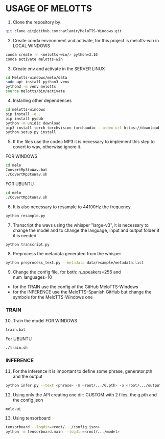 # USAGE OF MELOTTS

1. Clone the repository by:

```sh
git clone git@github.com:natlamir/MeloTTS-Windows.git
```

2. Create conda environment and activate, for this project is melotts-win in LOCAL WINDOWS

```sh
conda create -n <melotts-win/> python=3.10 
conda activate melotts-win
```
3. Create env and activate in the SERVER LINUX
```sh
cd Melotts-windows/melo/data
sudo apt install python3-venv
python3 -m venv melotts
source melotts/bin/activate
```

4. Installing other dependences
```sh
cd melotts-windows
pip install -e .
pip install pydub
python -m unidic download
pip3 install torch torchvision torchaudio --index-url https://download.pytorch.org/whl/cu124
python setup.py install 
```

5. If the files use the codec MP3 it is necessary to implement this step to covert to wav, otherwise ignore it. 

FOR WINDOWS
```sh
cd melo
ConvertMp3toWav.bat 
./CovertMp3toWav.sh 
```

FOR UBUNTU
```sh
cd melo
./CovertMp3toWav.sh 
```
6. It is also necessary to resample to 44100Hz the frequency.
```sh
python resample.py
```

7. Transcript the wavs using the whisper "large-v3", it is necessary to change the model and to change the language, input and output folder if it is needed. 
```sh
python transcript.py
```

8. Preprocess the metadata generated from the whisper
```sh
python preprocess_text.py --metadata data/example/metadata.list
```

9. Change the config file, for both: n_speakers=256 and num_languages=10

- for the TRAIN use the config of the GitHub MeloTTS-Windows
- for the INFERENCE use the MeloTTS-Spanish GitHub but change the symbols for the MeloTTS-Windows one

### TRAIN
10. Train the model FOR WINDOWS
```sh
train.bat 
```
For UBUNTU
```sh
./train.sh 
```

### INFERENCE
11. For the inference it is important to define some phrase, generator.pth and the output
```sh
python infer.py --text <phrase> -m <root/.../G.pth> -o <root/.../output>
```

12. Using only the API creating one dir: CUSTOM with 2 files, the g.pth and the config.json
```sh
melo-ui
```

13. Using tensorboard
```sh
tensorboard --logdir=<root/.../config.json> 
python -m tensorboard.main --logdir=<root/.../model>
```
